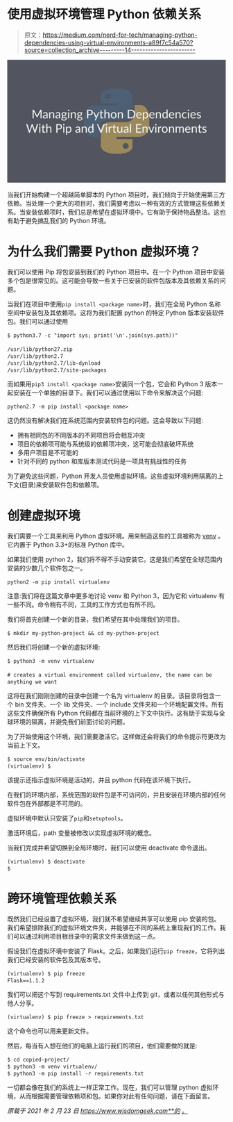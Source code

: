 # 使用虚拟环境管理 Python 依赖关系

> 原文：<https://medium.com/nerd-for-tech/managing-python-dependencies-using-virtual-environments-a89f7c54a570?source=collection_archive---------14----------------------->

![](img/83ca6615fced0b18bfe4d8cfa47b6512.png)

当我们开始构建一个超越简单脚本的 Python 项目时，我们倾向于开始使用第三方依赖。当处理一个更大的项目时，我们需要考虑以一种有效的方式管理这些依赖关系。当安装依赖项时，我们总是希望在虚拟环境中。它有助于保持物品整洁。这也有助于避免搞乱我们的 Python 环境。

# 为什么我们需要 Python 虚拟环境？

我们可以使用 Pip 将包安装到我们的 Python 项目中。在一个 Python 项目中安装多个包是很常见的。这可能会导致一些关于已安装的软件包版本及其依赖关系的问题。

当我们在项目中使用`pip install <package name>`时，我们在全局 Python 名称空间中安装包及其依赖项。这将为我们配置 python 的特定 Python 版本安装软件包。我们可以通过使用

```
$ python3.7 -c "import sys; print('\n'.join(sys.path))"

/usr/lib/python27.zip
/usr/lib/python2.7
/usr/lib/python2.7/lib-dynload
/usr/lib/python2.7/site-packages
```

而如果用`pip3 install <package name>`安装同一个包，它会和 Python 3 版本一起安装在一个单独的目录下。我们可以通过使用以下命令来解决这个问题:

```
python2.7 -m pip install <package name>
```

这仍然没有解决我们在系统范围内安装软件包的问题。这会导致以下问题:

*   拥有相同包的不同版本的不同项目将会相互冲突
*   项目的依赖项可能与系统级的依赖项冲突，这可能会彻底破坏系统
*   多用户项目是不可能的
*   针对不同的 python 和库版本测试代码是一项具有挑战性的任务

为了避免这些问题，Python 开发人员使用虚拟环境。这些虚拟环境利用隔离的上下文(目录)来安装软件包和依赖项。

# 创建虚拟环境

我们需要一个工具来利用 Python 虚拟环境。用来制造这些的工具被称为 [venv](https://docs.python.org/3/library/venv.html) 。它内置于 Python 3.3+的标准 Python 库中。

如果我们使用 python 2，我们将不得不手动安装它。这是我们希望在全球范围内安装的少数几个软件包之一。

```
python2 -m pip install virtualenv
```

注意:我们将在这篇文章中更多地讨论 venv 和 Python 3，因为它和 virtualenv 有一些不同。命令稍有不同，工具的工作方式也有所不同。

我们将首先创建一个新的目录，我们希望在其中处理我们的项目。

```
$ mkdir my-python-project && cd my-python-project
```

然后我们将创建一个新的虚拟环境:

```
$ python3 -m venv virtualenv

# creates a virtual environment called virtualenv, the name can be anything we want
```

这将在我们刚刚创建的目录中创建一个名为 virtualenv 的目录。该目录将包含一个 bin 文件夹、一个 lib 文件夹、一个 include 文件夹和一个环境配置文件。所有这些文件确保所有 Python 代码都在当前环境的上下文中执行。这有助于实现与全球环境的隔离，并避免我们前面讨论的问题。

为了开始使用这个环境，我们需要激活它。这样做还会将我们的命令提示符更改为当前上下文。

```
$ source env/bin/activate
(virtualenv) $
```

该提示还指示虚拟环境是活动的，并且 python 代码在该环境下执行。

在我们的环境内部，系统范围的软件包是不可访问的，并且安装在环境内部的任何软件包在外部都是不可用的。

虚拟环境中默认只安装了`pip`和`setuptools`。

激活环境后，path 变量被修改以实现虚拟环境的概念。

当我们完成并希望切换到全局环境时，我们可以使用 deactivate 命令退出。

```
(virtualenv) $ deactivate 
$
```

# 跨环境管理依赖关系

既然我们已经设置了虚拟环境，我们就不希望继续共享可以使用 pip 安装的包。我们希望排除我们的虚拟环境文件夹，并能够在不同的系统上重现我们的工作。我们可以通过利用项目根目录中的需求文件来做到这一点。

假设我们在虚拟环境中安装了 Flask。之后，如果我们运行`pip freeze`，它将列出我们已经安装的软件包及其版本号。

```
(virtualenv) $ pip freeze
Flask==1.1.2
```

我们可以把这个写到 requirements.txt 文件中上传到 git，或者以任何其他形式与他人分享。

```
(virtualenv) $ pip freeze > requirements.txt
```

这个命令也可以用来更新文件。

然后，每当有人想在他们的电脑上运行我们的项目，他们需要做的就是:

```
$ cd copied-project/
$ python3 -m venv virtualenv/
$ python3 -m pip install -r requirements.txt
```

一切都会像在我们的系统上一样正常工作。现在，我们可以管理 python 虚拟环境，从而根据需要管理依赖项和包。如果你对此有任何问题，请在下面留言。

*原载于 2021 年 2 月 23 日 https://www.wisdomgeek.com**的* [*。*](https://www.wisdomgeek.com/development/web-development/python/managing-python-dependencies-using-virtual-environments/)